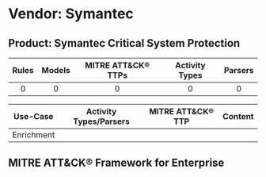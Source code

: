 Vendor: Symantec
================
Product: Symantec Critical System Protection
--------------------------------------------
| Rules | Models | MITRE ATT&CK® TTPs | Activity Types | Parsers |
|:-----:|:------:|:------------------:|:--------------:|:-------:|
|   0   |   0    |         0          |       0        |    0    |

|  Use-Case  | Activity Types/Parsers | MITRE ATT&CK® TTP | Content    |
|:----------:| ---- | ---- | ---- |
| Enrichment |    |    | [](RM/r_m_symantec_symantec_critical_system_protection_Enrichment.md) |

MITRE ATT&CK® Framework for Enterprise
--------------------------------------
